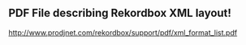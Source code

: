 ## PDF File describing Rekordbox XML layout!
http://www.prodjnet.com/rekordbox/support/pdf/xml_format_list.pdf

